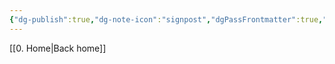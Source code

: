 ```yaml
---
{"dg-publish":true,"dg-note-icon":"signpost","dgPassFrontmatter":true,"noteIcon":"signpost","permalink":"/10-tags/2021-06/","created":"2025-10-18T21:19:07.067+01:00","updated":"2025-10-21T19:41:47.705+01:00"}
---
```


[[0. Home\|Back home]]